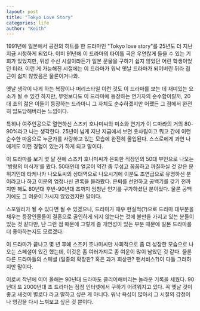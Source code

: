 ```yaml
---
layout: post
title: "Tokyo Love Story"
categories: life
author: "Keith"
---
```


1991년에 일본에서 공전의 히트를 한 드라마인 "Tokyo love story"를 25년도 더 지난 지금 시청하게 되었다. 이미 91년에 이 드라마의 타이틀 곡은 우연찮게 들을 수 있는 기회가 있었지만, 위성 수신 시설이라든가 일본 문물을 구하기 쉽지 않았던 어린 학생이었던 터라. 이런 게 가능해진 시절에는 이 드라마가 워낙 옛날 드라마가 되어버린 뒤라 접근이 쉽지 않았음은 물론이거나와.

옛날 생각이 나게 하는 복장이나 머리스타일 이런 것도 이 드라마를 보는 데 재미있는 요소가 될 수 있긴 하지만, 무엇보다도 이 드라마에 등장하는 연기자의 순수함이랄까, 20대 초의 젊은 이들이 등장하는 드라마니 그 자체도 순수하겠지만 어쨌든 그 점에서 완전히 압도당해버리는 느낌이다.

특히나 여주인공으로 열연하신 스즈키 호나미씨의 미소와 연기가 이 드마라의 거의 80-90%라고 나는 생각한다. 25년이 넘게 지난 지금에서 보면 옷차림이고 뭐고 간에 이런 순수한 마음으로 누군가를 사랑하고 있는 모습에 완전히 몰입된다. 스스로에게 과연 나에게도 이런 경험이 있는가 하게 되고 말이다. 

이 드라마를 보기 몇 달 전에 스즈키 호나미씨가 은퇴한 직장인의 50대 부인으로 나오는 '방랑의 미식가'를 봤다. 50대인데 얼굴이 약간 좀 무섭고 꼼꼼하고 까칠하실 것 같은 분위기인데 타케나카 나오토씨의 상대역으로 나오시기에 이분도 조연급으로 유명하신 분이라고나 하고 이분의 엄청나신 관록을 몰라봤다. 은퇴를 선언하고 공백기를 갖기 전까지만 해도 80년대 후반-90년대 초까지 엄청난 인기를 구가하셨던 분이었다. 물론 공백기에도 그 여운이 가시지 않았겠지만 말이다.

스포일러가 될 수 있다면 될 수 있겠으나, 드라마가 매우 현실적(?)으로 드라마 대부분을 채우는 등장인물들이 결혼으로 골인하게 되지 않는다는 것에 불만을 가지고 있는 분들이 있는 것 같다만, 난 그런 점 때문에 그렇게 좀 개연성이 있는 부분 때문에 일본 드라마를 더 좋아하는지도 모르겠다. 

이 드라마가 끝나고 몇 년 후에 스즈키 호나미씨만 사회적으로 좀 더 성장한 모습으로 나오는 스페셜이 있긴 했는데, 이것은 좀 여러가지로 좀 여운이 많이 남았던 것 같다. 물론 다른 드라마들의 스페셜 (일종의 확장판? 혹은 과거 회상판? 팬서비스?)이 다들 그러하지만 말이다.

이로써 작년에 이어 올해는 90년대 드라마도 클리어해버리는 놀라운 기록을 세웠다. 90년대 또 2000년대 초 드라마는 점점 인터넷에서 구하기 어려워지고 있다. 꼭 옛날 것이 좋고 새것이 별로다 라고 말하고 싶은 게 아니다. 워낙 욕심이 많아서 그 시절의 감정이나 영감을 다시 느껴보고 싶은 것 뿐이다.
